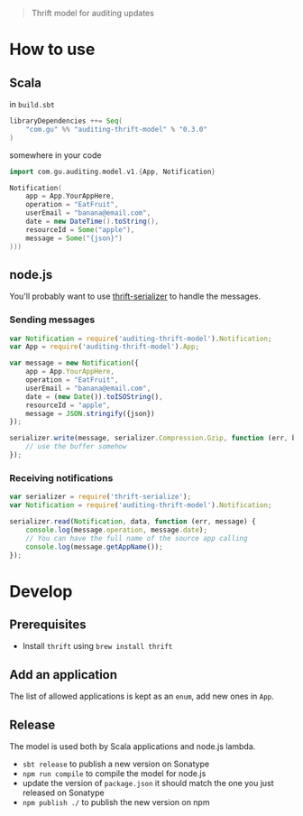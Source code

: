 > Thrift model for auditing updates

# How to use

## Scala

in `build.sbt`

```scala
libraryDependencies ++= Seq(
    "com.gu" %% "auditing-thrift-model" % "0.3.0"
)
```

somewhere in your code

```scala
import com.gu.auditing.model.v1.{App, Notification}

Notification(
    app = App.YourAppHere,
    operation = "EatFruit",
    userEmail = "banana@email.com",
    date = new DateTime().toString(),
    resourceId = Some("apple"),
    message = Some("{json}")
)))
```

## node.js

You'll probably want to use [thrift-serializer](https://github.com/guardian/thrift-serializer) to handle the messages.

### Sending messages

```js
var Notification = require('auditing-thrift-model').Notification;
var App = require('auditing-thrift-model').App;

var message = new Notification({
    app = App.YourAppHere,
    operation = "EatFruit",
    userEmail = "banana@email.com",
    date = (new Date()).toISOString(),
    resourceId = "apple",
    message = JSON.stringify({json})
});

serializer.write(message, serializer.Compression.Gzip, function (err, bytes) {
    // use the buffer somehow
});
```

### Receiving notifications


```js
var serializer = require('thrift-serialize');
var Notification = require('auditing-thrift-model').Notification;

serializer.read(Notification, data, function (err, message) {
    console.log(message.operation, message.date);
    // You can have the full name of the source app calling
    console.log(message.getAppName());
});
```


# Develop

## Prerequisites

* Install `thrift` using `brew install thrift`


## Add an application

The list of allowed applications is kept as an `enum`, add new ones in `App`.

## Release

The model is used both by Scala applications and node.js lambda.

* `sbt release` to publish a new version on Sonatype
* `npm run compile` to compile the model for node.js
* update the version of `package.json` it should match the one you just released on Sonatype
* `npm publish ./` to publish the new version on npm
